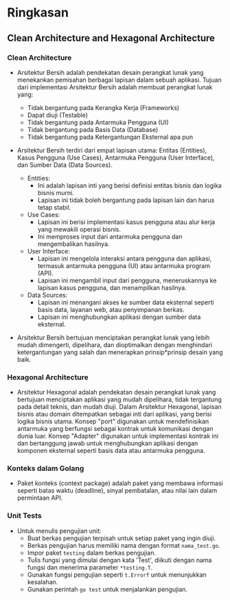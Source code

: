 # Ringkasan

## Clean Architecture and Hexagonal Architecture

### Clean Architecture
* Arsitektur Bersih adalah pendekatan desain perangkat lunak yang menekankan pemisahan berbagai lapisan dalam sebuah aplikasi. Tujuan dari implementasi Arsitektur Bersih adalah membuat perangkat lunak yang:
    * Tidak bergantung pada Kerangka Kerja (Frameworks)
    * Dapat diuji (Testable)
    * Tidak bergantung pada Antarmuka Pengguna (UI)
    * Tidak bergantung pada Basis Data (Database)
    * Tidak bergantung pada Ketergantungan Eksternal apa pun

* Arsitektur Bersih terdiri dari empat lapisan utama: Entitas (Entities), Kasus Pengguna (Use Cases), Antarmuka Pengguna (User Interface), dan Sumber Data (Data Sources).
    * Entities:
        * Ini adalah lapisan inti yang berisi definisi entitas bisnis dan logika bisnis murni.
        * Lapisan ini tidak boleh bergantung pada lapisan lain dan harus tetap stabil.
    * Use Cases:
        * Lapisan ini berisi implementasi kasus pengguna atau alur kerja yang mewakili operasi bisnis.
        * Ini memproses input dari antarmuka pengguna dan mengembalikan hasilnya.
    * User Interface:
        * Lapisan ini mengelola interaksi antara pengguna dan aplikasi, termasuk antarmuka pengguna (UI) atau antarmuka program (API).
        * Lapisan ini mengambil input dari pengguna, meneruskannya ke lapisan kasus pengguna, dan menampilkan hasilnya.
    * Data Sources:
        * Lapisan ini menangani akses ke sumber data eksternal seperti basis data, layanan web, atau penyimpanan berkas.
        * Lapisan ini menghubungkan aplikasi dengan sumber data eksternal.

* Arsitektur Bersih bertujuan menciptakan perangkat lunak yang lebih mudah dimengerti, dipelihara, dan dioptimalkan dengan menghindari ketergantungan yang salah dan menerapkan prinsip*prinsip desain yang baik.

### Hexagonal Architecture
* Arsitektur Hexagonal adalah pendekatan desain perangkat lunak yang bertujuan menciptakan aplikasi yang mudah dipelihara, tidak tergantung pada detail teknis, dan mudah diuji. Dalam Arsitektur Hexagonal, lapisan bisnis atau domain ditempatkan sebagai inti dari aplikasi, yang berisi logika bisnis utama. Konsep "port" digunakan untuk mendefinisikan antarmuka yang berfungsi sebagai kontrak untuk komunikasi dengan dunia luar. Konsep "Adapter" digunakan untuk implementasi kontrak ini dan bertanggung jawab untuk menghubungkan aplikasi dengan komponen eksternal seperti basis data atau antarmuka pengguna.

### Konteks dalam Golang
* Paket konteks (context package) adalah paket yang membawa informasi seperti batas waktu (deadline), sinyal pembatalan, atau nilai lain dalam permintaan API.

### Unit Tests
* Untuk menulis pengujian unit:
    * Buat berkas pengujian terpisah untuk setiap paket yang ingin diuji.
    * Berkas pengujian harus memiliki nama dengan format `nama_test.go`.
    * Impor paket `testing` dalam berkas pengujian.
    * Tulis fungsi yang dimulai dengan kata 'Test', diikuti dengan nama fungsi dan menerima parameter `*testing.T`.
    * Gunakan fungsi pengujian seperti `t.Errorf` untuk menunjukkan kesalahan.
    * Gunakan perintah `go test` untuk menjalankan pengujian.
